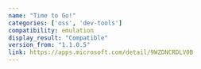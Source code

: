 ```yaml
---
name: "Time to Go!"
categories: ['oss', 'dev-tools']
compatibility: emulation
display_result: "Compatible"
version_from: "1.1.0.5"
link: https://apps.microsoft.com/detail/9WZDNCRDLV0B
---
```

